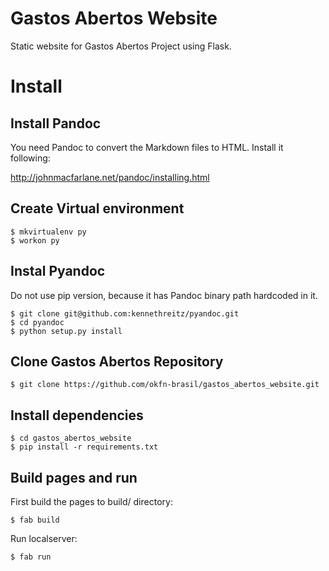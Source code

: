 Gastos Abertos Website
==================================

Static website for Gastos Abertos Project using Flask.

# Install

## Install Pandoc

You need Pandoc to convert the Markdown files to HTML. Install it following:

http://johnmacfarlane.net/pandoc/installing.html

## Create Virtual environment

    $ mkvirtualenv py
    $ workon py

## Instal Pyandoc

Do not use pip version, because it has Pandoc binary path hardcoded in it.

    $ git clone git@github.com:kennethreitz/pyandoc.git
    $ cd pyandoc
    $ python setup.py install

## Clone Gastos Abertos Repository

    $ git clone https://github.com/okfn-brasil/gastos_abertos_website.git

## Install dependencies

    $ cd gastos_abertos_website
    $ pip install -r requirements.txt

## Build pages and run

First build the pages to build/ directory:

    $ fab build

Run localserver:

    $ fab run


